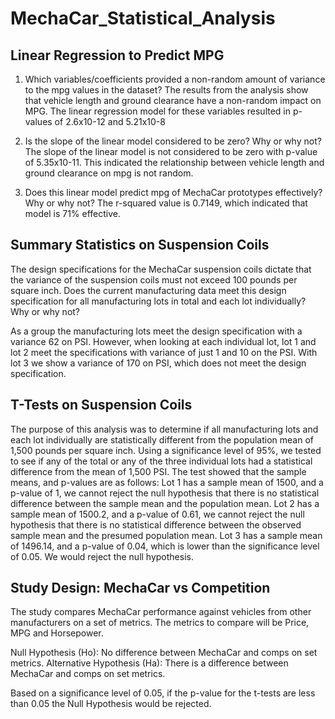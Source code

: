 # MechaCar_Statistical_Analysis

## Linear Regression to Predict MPG
1. Which variables/coefficients provided a non-random amount of variance to the mpg values in the dataset?
The results from the analysis show that vehicle length and ground clearance have a non-random impact on MPG. The linear regression model for these variables resulted in p-values of 2.6x10-12 and 5.21x10-8

2. Is the slope of the linear model considered to be zero? Why or why not?
The slope of the linear model is not considered to be zero with p-value of 5.35x10-11.  This indicated the relationship between vehicle length and ground clearance on mpg is not random. 

3. Does this linear model predict mpg of MechaCar prototypes effectively? Why or why not?
The r-squared value is 0.7149, which indicated that model is 71% effective. 

## Summary Statistics on Suspension Coils
The design specifications for the MechaCar suspension coils dictate that the variance of the suspension coils must not exceed 100 pounds per square inch. Does the current manufacturing data meet this design specification for all manufacturing lots in total and each lot individually? Why or why not?

As a group the manufacturing lots meet the design specification with a variance 62 on PSI. However, when looking at each individual lot, lot 1 and lot 2 meet the specifications with variance of just 1 and 10 on the PSI. With lot 3 we show a variance of 170 on PSI, which does not meet the design specification.

## T-Tests on Suspension Coils
The purpose of this analysis was to determine if all manufacturing lots and each lot individually are statistically different from the population mean of 1,500 pounds per square inch. Using a significance level of 95%, we tested to see if any of the total or any of the three individual lots had a statistical difference from the mean of 1,500 PSI. 
The test showed that the sample means, and p-values are as follows:
Lot 1 has a sample mean of 1500, and a p-value of 1, we cannot reject the null hypothesis that there is no statistical difference between the sample mean and the population mean.
Lot 2 has a sample mean of 1500.2, and a p-value of 0.61, we cannot reject the null hypothesis that there is no statistical difference between the observed sample mean and the presumed population mean.
Lot 3 has a sample mean of 1496.14, and a p-value of 0.04, which is lower than the significance level of 0.05. We would reject the null hypothesis. 

## Study Design: MechaCar vs Competition
The study compares MechaCar performance against vehicles from other manufacturers on a set of metrics. The metrics to compare will be Price, MPG and Horsepower. 

Null Hypothesis (Ho): No difference between MechaCar and comps on set metrics. 
Alternative Hypothesis (Ha): There is a difference between MechaCar and comps on set metrics. 

Based on a significance level of 0.05, if the p-value for the t-tests are less than 0.05 the Null Hypothesis would be rejected.
 